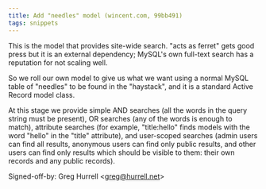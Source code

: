 ```yaml
---
title: Add "needles" model (wincent.com, 99bb491)
tags: snippets
---
```


This is the model that provides site-wide search. "acts as ferret" gets good press but it is an external dependency; MySQL's own full-text search has a reputation for not scaling well.

So we roll our own model to give us what we want using a normal MySQL table of "needles" to be found in the "haystack", and it is a standard Active Record model class.

At this stage we provide simple AND searches (all the words in the query string must be present), OR searches (any of the words is enough to match), attribute searches (for example, "title:hello" finds models with the word "hello" in the "title" attribute), and user-scoped searches (admin users can find all results, anonymous users can find only public results, and other users can find only results which should be visible to them: their own records and any public records).

Signed-off-by: Greg Hurrell &lt;greg@hurrell.net&gt;
